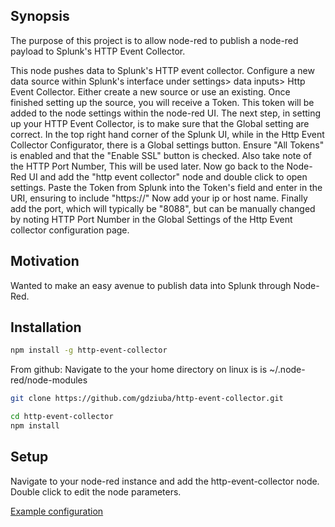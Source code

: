## Synopsis

The purpose of this project is to allow node-red to publish a node-red payload to Splunk's HTTP Event Collector. 

This node pushes data to Splunk's HTTP event collector. Configure a new data source within Splunk's interface under settings> data inputs> Http Event Collector. Either create a new source or use an existing. Once finished setting up the source, you will receive a Token. This token will be added to the node settings within the node-red UI. The next step, in setting up your HTTP Event Collector, is to make sure that the Global setting are correct. In the top right hand corner of the Splunk UI, while in the Http Event Collector Configurator, there is a Global settings button. Ensure "All Tokens" is enabled and that the "Enable SSL" button is checked. Also take note of the HTTP Port Number, This will be used later. Now go back to the Node-Red UI and add the "http event collector" node and double click to open settings. Paste the Token from Splunk into the Token's field and enter in the URI, ensuring to include "https://" Now add your ip or host name. Finally add the port, which will typically be "8088", but can be manually changed by noting HTTP Port Number in the Global Settings of the Http Event collector configuration page.


## Motivation

Wanted to make an easy avenue to publish data into Splunk through Node-Red.

## Installation

```sh
npm install -g http-event-collector
```
From github:
Navigate to the your home directory on linux is is ~/.node-red/node-modules
```sh
git clone https://github.com/gdziuba/http-event-collector.git
```
```sh
cd http-event-collector
npm install
```

## Setup
Navigate to your node-red instance and add the http-event-collector node.  Double click to edit the node parameters.

[Example configuration](https://i.imgur.com/9noXzGI.png)


